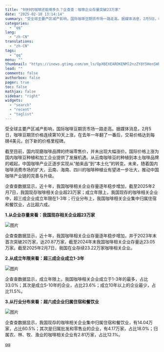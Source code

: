 ```yaml
---
title: "9块9的咖啡还能喝多久？企查查：咖啡企业存量突破23万家"
date: "2025-02-10 13:14:14"
summary: "受全球主要产区减产影响，国际咖啡豆期货市场一路走高。据媒体消息，2月5日，咖啡豆期货价格连续第10天..."
categories:
  - "qq"
lang:
  - "zh-CN"
translations:
  - "zh-CN"
tags:
  - "qq"
menu: ""
thumbnail: "https://inews.gtimg.com/om_ls/OpXBEXEARDKENMl2nzZY8Y5HenSWbmzu86sZzqGsAokpUAA_640360/0"
lead: ""
comments: false
authorbox: false
pager: true
toc: false
mathjax: false
sidebar: "right"
widgets:
  - "search"
  - "recent"
  - "taglist"
---
```


受全球主要产区减产影响，国际咖啡豆期货市场一路走高。据媒体消息，2月5日，咖啡豆期货价格连续第10天上涨，在去年一年翻了一番后，交易价格达到每磅4美元，创下新的价格里程碑。  
  
截至目前，国内现磨咖啡品牌的终端零售价，并未出现大幅涨价。国际价格上涨为国内咖啡豆种植和加工企业提供了发展机遇。从云南咖啡豆的种植到本土咖啡品牌的崛起，中国咖啡产业正逐步实现从“舶来品”到“本土化”的转变。未来，随着国内咖啡消费市场的扩大，云南、海南、四川的咖啡种植业有望进一步壮大，推动中国咖啡产业链的完善与升级。  
  
企查查数据显示，近十年，我国咖啡相关企业存量逐年稳步增加，截至2025年2月7日，我国现存咖啡相关企业超23万家；成立年限上，我国现存的咖啡相关企业中，超三成企业成立年限在1-3年；行业分布上，我国咖啡相关企业集中归属住宿和餐饮业，占比超六成。  
  
**1.从企业存量来看：我国现存相关企业超23万家**  

![图片](https://inews.gtimg.com/om_bt/OEbQjd06Ddo3LfYw3VMnbWlZbXd0UlILW3pao2bBCa-YwAA/1000)

  
企查查数据显示，近十年，我国咖啡相关企业存量逐年稳步增加，并于2023年末首次突破20万家，达20.87万家，截至2024年末我国咖啡相关企业存量达23.05万家。截至2025年2月7日，我国在业存续23.22万家咖啡相关企业。  
  
**2.从成立年限来看：超三成企业成立1-3年**  

![图片](https://inews.gtimg.com/om_bt/Owsxwivpyxrmx6U6xJWNNYV_xE8R7hstkXfXPGRSU26xMAA/1000)

  
企查查数据显示，成立年限上，我国咖啡相关企业成立于1-3年的最多，占比33.0%；其次是成立5-10年的企业，占比23.6%；成立10年以上的企业最少，占比11.5%。  
  
**3.从行业分布来看：超六成企业归属住宿和餐饮业**  

![图片](https://inews.gtimg.com/om_bt/OIqhdQpbf27YNhbwkAEuLiEDaEMUjEay0f0gSi-UcGRv4AA/1000)

  
企查查数据显示，我国现存的咖啡相关企业集中归属住宿和餐饮业，有14.04万家，占比60.5%；其次是归属批发和零售业的企业，有4.17万家，占比18.0%；归属农、林、牧、渔业的咖啡相关企业有2.81万家，占比12.1%。

[qq](https://new.qq.com/rain/a/20250210A03XXP00)
